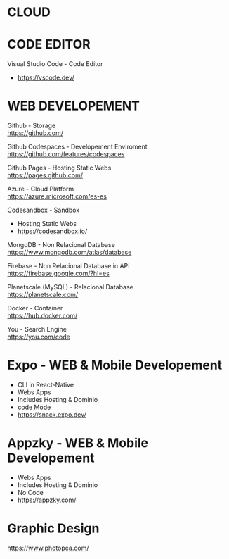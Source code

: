 # CLOUD

# CODE EDITOR

Visual Studio Code - Code Editor
- https://vscode.dev/

# WEB DEVELOPEMENT

Github - Storage <br>
https://github.com/

Github Codespaces - Developement Enviroment <br>
https://github.com/features/codespaces

Github Pages - Hosting Static Webs <br>
https://pages.github.com/

Azure - Cloud Platform
<br>
https://azure.microsoft.com/es-es

Codesandbox - Sandbox
- Hosting Static Webs
- https://codesandbox.io/

MongoDB - Non Relacional Database <br>
https://www.mongodb.com/atlas/database

Firebase - Non Relacional Database in API <br>
https://firebase.google.com/?hl=es

Planetscale (MySQL) - Relacional Database <br>
https://planetscale.com/

Docker - Container <br>
https://hub.docker.com/

You - Search Engine <br>
https://you.com/code


# Expo - WEB & Mobile Developement
- CLI in React-Native
- Webs Apps
- Includes Hosting & Dominio
- code Mode
- https://snack.expo.dev/


# Appzky - WEB & Mobile Developement
- Webs Apps
- Includes Hosting & Dominio
- No Code
- https://appzky.com/




# Graphic Design

https://www.photopea.com/
